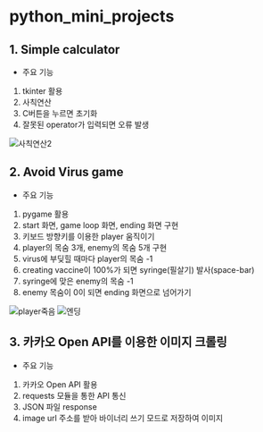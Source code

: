 # python_mini_projects
##  1. Simple calculator
- 주요 기능  
 1. tkinter 활용
 2. 사칙연산
 3. C버튼을 누르면 초기화
 4. 잘못된 operator가 입력되면 오류 발생

  ![사칙연산2](https://user-images.githubusercontent.com/83167676/126863415-525e5b2c-dfad-4851-879f-a526f6df37b5.gif)

## 2. Avoid Virus game
- 주요 기능
 1. pygame 활용
 2. start 화면, game loop 화면, ending 화면 구현
 3. 키보드 방향키를 이용한 player 움직이기
 4. player의 목숨 3개, enemy의 목숨 5개 구현
 5. virus에 부딪힐 때마다 player의 목숨 -1
 6. creating vaccine이 100%가 되면 syringe(필살기) 발사(space-bar)
 7. syringe에 맞은 enemy의 목숨 -1
 8. enemy 목숨이 0이 되면 ending 화면으로 넘어가기

![player죽음](https://user-images.githubusercontent.com/83167676/126862858-86d1e066-368e-4da6-bf42-37700c5aeb46.gif) ![엔딩](https://user-images.githubusercontent.com/83167676/126863347-27b21820-fea8-4287-b099-82b6b4fb172a.gif)

## 3. 카카오 Open API를 이용한 이미지 크롤링
- 주요 기능
 1. 카카오 Open API 활용
 2. requests 모듈을 통한 API 통신
 3. JSON 파일 response
 4. image url 주소를 받아 바이너리 쓰기 모드로 저장하여 이미지 
